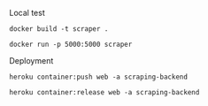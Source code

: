 Local test 

`docker build -t scraper .`

`docker run -p 5000:5000 scraper`

Deployment 

`heroku container:push web -a scraping-backend`

`heroku container:release web -a scraping-backend`
